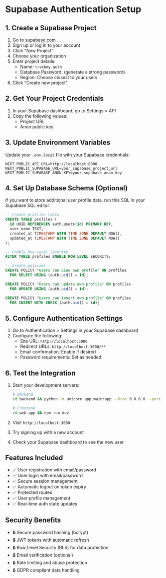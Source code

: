 # Supabase Authentication Setup

## 1. Create a Supabase Project

1. Go to [supabase.com](https://supabase.com)
2. Sign up or log in to your account
3. Click "New Project"
4. Choose your organization
5. Enter project details:
   - Name: `trackmy-auth`
   - Database Password: (generate a strong password)
   - Region: Choose closest to your users
6. Click "Create new project"

## 2. Get Your Project Credentials

1. In your Supabase dashboard, go to Settings > API
2. Copy the following values:
   - Project URL
   - Anon public key

## 3. Update Environment Variables

Update your `.env.local` file with your Supabase credentials:

```env
NEXT_PUBLIC_API_URL=http://localhost:8000
NEXT_PUBLIC_SUPABASE_URL=your_supabase_project_url
NEXT_PUBLIC_SUPABASE_ANON_KEY=your_supabase_anon_key
```

## 4. Set Up Database Schema (Optional)

If you want to store additional user profile data, run this SQL in your Supabase SQL editor:

```sql
-- Create profiles table
CREATE TABLE profiles (
  id UUID REFERENCES auth.users(id) PRIMARY KEY,
  user_name TEXT,
  created_at TIMESTAMP WITH TIME ZONE DEFAULT NOW(),
  updated_at TIMESTAMP WITH TIME ZONE DEFAULT NOW()
);

-- Enable Row Level Security
ALTER TABLE profiles ENABLE ROW LEVEL SECURITY;

-- Create policies
CREATE POLICY "Users can view own profile" ON profiles
  FOR SELECT USING (auth.uid() = id);

CREATE POLICY "Users can update own profile" ON profiles
  FOR UPDATE USING (auth.uid() = id);

CREATE POLICY "Users can insert own profile" ON profiles
  FOR INSERT WITH CHECK (auth.uid() = id);
```

## 5. Configure Authentication Settings

1. Go to Authentication > Settings in your Supabase dashboard
2. Configure the following:
   - Site URL: `http://localhost:3000`
   - Redirect URLs: `http://localhost:3000/**`
   - Email confirmation: Enable if desired
   - Password requirements: Set as needed

## 6. Test the Integration

1. Start your development servers:
   ```bash
   # Backend
   cd backend && python -m uvicorn app.main:app --host 0.0.0.0 --port 8000 --reload
   
   # Frontend
   cd web-app && npm run dev
   ```

2. Visit `http://localhost:3000`
3. Try signing up with a new account
4. Check your Supabase dashboard to see the new user

## Features Included

- ✅ User registration with email/password
- ✅ User login with email/password
- ✅ Secure session management
- ✅ Automatic logout on token expiry
- ✅ Protected routes
- ✅ User profile management
- ✅ Real-time auth state updates

## Security Benefits

- 🔒 Secure password hashing (bcrypt)
- 🔒 JWT tokens with automatic refresh
- 🔒 Row Level Security (RLS) for data protection
- 🔒 Email verification (optional)
- 🔒 Rate limiting and abuse protection
- 🔒 GDPR compliant data handling

